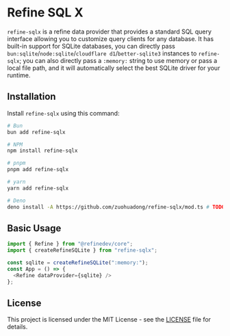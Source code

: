 # Refine SQL X

`refine-sqlx` is a refine data provider that provides a standard SQL query interface allowing you to customize query clients for any database. It has built-in support for SQLite databases, you can directly pass `bun:sqlite`/`node:sqlite`/`cloudflare d1`/`better-sqlite3` instances to `refine-sqlx`; you can also directly pass a `:memory:` string to use memory or pass a local file path, and it will automatically select the best SQLite driver for your runtime.

## Installation

Install `refine-sqlx` using this command:

```bash
# Bun
bun add refine-sqlx

# NPM
npm install refine-sqlx

# pnpm
pnpm add refine-sqlx

# yarn
yarn add refine-sqlx

# Deno
deno install -A https://github.com/zuohuadong/refine-sqlx/mod.ts # TODO
```

## Basic Usage

```typescript
import { Refine } from "@refinedev/core";
import { createRefineSQLite } from "refine-sqlx";

const sqlite = createRefineSQLite(":memory:");
const App = () => {
  <Refine dataProvider={sqlite} />
};
```

## License

This project is licensed under the MIT License - see the [LICENSE](LICENSE) file for details.
